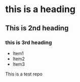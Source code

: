 # this is a heading
## This is 2nd heading
### this is 3rd heading


* Item1
* Item2
* Item3

This is a test repo
